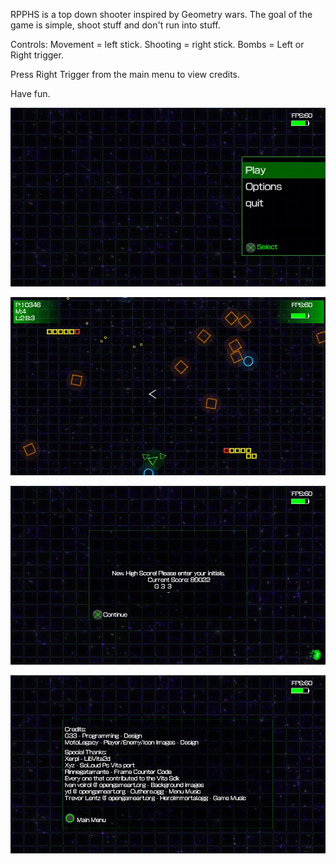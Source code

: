 RPPHS is a top down shooter inspired by Geometry wars. The goal of the game is simple, shoot stuff and don't run into stuff. 

Controls: Movement = left stick. Shooting = right stick. Bombs = Left or Right trigger. 

Press Right Trigger from the main menu to view credits. 

Have fun. 

![Game Menu](screenshots/screen2.jpg?raw=true "Game Menu")

![In Game](screenshots/screen.jpg?raw=true "Game Play")

![High Scores](screenshots/screen1.jpg?raw=true "High Scores")

![Credits](screenshots/screen3.jpg?raw=true "Credits")

